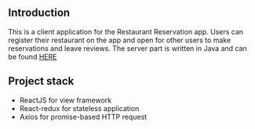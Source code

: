 ## Introduction
This is a client application for the Restaurant Reservation app. Users can register their restaurant on the app and open for other users to make reservations and leave reviews.
The server part is written in Java and can be found [HERE](https://github.com/fionactc/restaurant_reservation_spring)

## Project stack
- ReactJS for view framework
- React-redux for stateless application
- Axios for promise-based HTTP request
